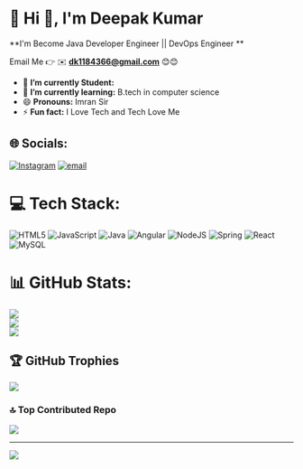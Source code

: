 # 💫 Hi 👋, I'm Deepak Kumar
**I'm Become Java Developer Engineer || DevOps Engineer **

Email Me 👉 ✉️ **dk1184366@gmail.com** 😊😊

- 🔭 **I’m currently Student:**
- 🌱 **I’m currently learning:** B.tech in computer science 
- 😄 **Pronouns:** Imran Sir
- ⚡ **Fun fact:** I Love Tech and Tech Love Me

## 🌐 Socials:
[![Instagram](https://img.shields.io/badge/Instagram-%23E4405F.svg?logo=Instagram&logoColor=white)](https://instagram.com/hindu_deepak_rajput8171) [![email](https://img.shields.io/badge/Email-D14836?logo=gmail&logoColor=white)](mailto:dk1184366@gmail.com) 

# 💻 Tech Stack:
![HTML5](https://img.shields.io/badge/html5-%23E34F26.svg?style=for-the-badge&logo=html5&logoColor=white) ![JavaScript](https://img.shields.io/badge/javascript-%23323330.svg?style=for-the-badge&logo=javascript&logoColor=%23F7DF1E) ![Java](https://img.shields.io/badge/java-%23ED8B00.svg?style=for-the-badge&logo=openjdk&logoColor=white) ![Angular](https://img.shields.io/badge/angular-%23DD0031.svg?style=for-the-badge&logo=angular&logoColor=white) ![NodeJS](https://img.shields.io/badge/node.js-6DA55F?style=for-the-badge&logo=node.js&logoColor=white) ![Spring](https://img.shields.io/badge/spring-%236DB33F.svg?style=for-the-badge&logo=spring&logoColor=white) ![React](https://img.shields.io/badge/react-%2320232a.svg?style=for-the-badge&logo=react&logoColor=%2361DAFB) ![MySQL](https://img.shields.io/badge/mysql-4479A1.svg?style=for-the-badge&logo=mysql&logoColor=white)
# 📊 GitHub Stats:
![](https://github-readme-stats.vercel.app/api?username=deepakgla8171&theme=dark&hide_border=false&include_all_commits=false&count_private=false)<br/>
![](https://nirzak-streak-stats.vercel.app/?user=deepakgla8171&theme=dark&hide_border=false)<br/>
![](https://github-readme-stats.vercel.app/api/top-langs/?username=deepakgla8171&theme=dark&hide_border=false&include_all_commits=false&count_private=false&layout=compact)

## 🏆 GitHub Trophies
![](https://github-profile-trophy.vercel.app/?username=deepakgla8171&theme=radical&no-frame=false&no-bg=true&margin-w=4)

### 🔝 Top Contributed Repo
![](https://github-contributor-stats.vercel.app/api?username=deepakgla8171&limit=5&theme=dark&combine_all_yearly_contributions=true)

---
[![](https://visitcount.itsvg.in/api?id=deepakgla8171&icon=0&color=0)](https://visitcount.itsvg.in)

<!-- Proudly created with GPRM ( https://gprm.itsvg.in ) -->
